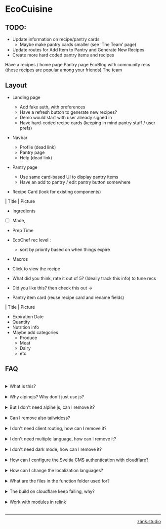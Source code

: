 # EcoCuisine

## TODO: 
- Update information on recipe/pantry cards
  - Maybe make pantry cards smaller (see 'The Team' page)
- Update routes for Add Item to Pantry and Generate New Recipes
- Create more hard coded pantry items and recipes


Have a recipes / home page
Pantry page
EcoBlog with community recs (these recipes are popular among your friends)
The team

## Layout
- Landing page
  - Add fake auth, with preferences
  - Have a refresh button to generate new recipes?
  - Demo would start with user already signed in
  - Have hard-coded recipe cards (keeping in mind pantry stuff / user prefs)
- Navbar
  - Profile (dead link)
  - Pantry page
  - Help (dead link)
- Pantry page
  - Use same card-based UI to display pantry items
  - Have an add to pantry / edit pantry button somewhere


- Recipe Card (look for existing components)

| Title | 
Picture

- Ingredients
- [ ] Made, 
- Prep Time
- EcoChef rec level : 
  - sort by priority based on when things expire
- Macros
- Click to view the recipe
- What did you think, rate it out of 5? (Ideally track this info) to tune recs
- Did you like this? then check this out ->

- Pantry item card (reuse recipe card and rename fields)

| Title | 
Picture

- Expiration Date
- Quantity
- Nutrition info
- Maybe add categories
  - Produce
  - Meat
  - Dairy
  - etc.



## FAQ

<br/>

<details>
  <summary>What is this?</summary>
<br/>
  This is a astro template that uses tailwindcss and alpinejs
</details>
<br/>

<details>
  <summary>Why alpinejs? Why don't just use js?</summary>
<br/>
  Alpine js is less than 17kb and it make javascript very fast to write, there are also various open source ready to use components like https://js.hyperui.dev, https://devdojo.com/pines, https://www.alpinetoolbox.com/examples, https://alpinejs.dev/components#components
</details>
<br/>

<details>
  <summary>But I don't need alpine js, can I remove it?</summary>
<br/>
  Of course, but some components use it and you'll have to edit these, more specifically you ll have to: <br/>
  <ul style="list-style: inside;">
    <li>First remove the package with the command <code>npm unistall @astrojs/alpinejs @types/alpinejs alpinejs</code></li>
    <li>Adjust all components that uses alpine js: <code>faq.astro</code>, <code>themeselector.astro</code>, <code>navbar.astro</code></li>
  </ul>
</details>
<br/>

<details>
  <summary>Can I remove also tailwidcss?</summary>
<br/>
  I mean, you can, but you'll have to basically rewrite all the template, so I don't recommend it
</details>
<br/>

<details>
  <summary>I don't need client routing, how can I remove it?</summary>
<br/>
  From astro 2.9 you can opt-in for client routing (https://astro.build/blog/astro-290) by activating the experimental flag viewTransitions <br/>
  You can remove client routing by removing <code>viewTransitions: true</code> from <code>astro.config.mjs</code> And the <code>ViewTransitions</code> component from Layout.astro
</details>
<br/>

<details>
  <summary>I don't need multiple language, how can I remove it?</summary>
<br/>
  One way is to simply keep one language and remove the selector from the footer but in order to fully remove the localization you have to: <br/>
  <ul style="list-style: inside;">
    <li>Remove the i18next pacakage <code>npm unistall astro-i18next</code></li>
    <li>Remove <code>astro-i18next.config.mjs</code> file</li>
    <li>Remove <code>locales</code> folder from public</li>
    <li>Remove <code>languageselector.astro</code> file and from footer</li>
    <li>Find all reference to <code>i18next</code> and <code>astro-i18next</code> and replace with your text</li>
  </ul>
</details>
<br/>

<details>
  <summary>I don't need dark mode, how can I remove it?</summary>
<br/>
  Dark mode is embedded into tailwindcss, so you can't remove it, but you can remove the switch from the navbar
</details>
<br/>


<details>
  <summary>How can I configure the Sveltia CMS authentication with cloudflare?</summary>
<br/>
  To configure Sveltia CMS with cloudflare follow this guide <a href="https://github.com/sveltia/sveltia-cms" target="_blank">https://github.com/sveltia/sveltia-cms</a>
</details>
<br/>


<details>
  <summary>How can I change the localization languages?</summary>
<br/>
  In order to change the languages you have to change the languages in the file <code>astro-i18next.config.mjs</code> and in the netlifyCMS configuration on the file <code>astro.config.mjs</code> <br/>
  Then change the locales files folders in <code>public/locales</code>
</details>
<br/>

<details>
  <summary>What are the files in the function folder used for?</summary>
<br/>
  These are cloudflare function that are used for the authentication to the decap CMS
</details>
<br/>

<details>
  <summary>The build on cloudflare keep failing, why?</summary>
<br/>
  One of the problem could be that the Build system version is setted to version 1, make sure that version 2 is selected
</details>
<br/>

<details>
  <summary>Work with modules in relink</summary>
<br/>
  This is helpful if you want to apply some changes to various modules while you are working on the website.
To do so you have to go into each module and run

```
npm link
```
</details>
<br/>

---

<p align="right"><a href="https://zank.studio/" target="_blank">zank.studio</p>
